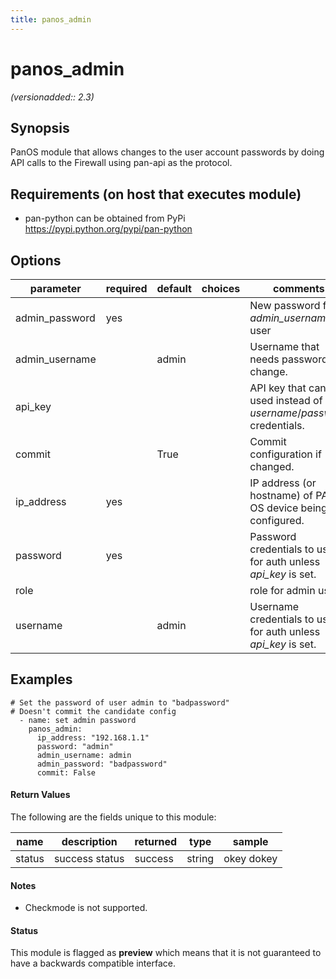 ```yaml
---
title: panos_admin
---
```

# panos_admin

_(versionadded:: 2.3)_


## Synopsis

PanOS module that allows changes to the user account passwords by doing API calls to the Firewall using pan-api as the protocol.


## Requirements (on host that executes module)

- pan-python can be obtained from PyPi https://pypi.python.org/pypi/pan-python

## Options

| parameter | required | default | choices | comments |
| --- | --- | --- | --- | --- |
| admin_password | yes |  |  | New password for <em>admin_username</em> user |
| admin_username |  | admin |  | Username that needs password change. |
| api_key |  |  |  | API key that can be used instead of <em>username</em>/<em>password</em> credentials. |
| commit |  | True |  | Commit configuration if changed. |
| ip_address | yes |  |  | IP address (or hostname) of PAN-OS device being configured. |
| password | yes |  |  | Password credentials to use for auth unless <em>api_key</em> is set. |
| role |  |  |  | role for admin user |
| username |  | admin |  | Username credentials to use for auth unless <em>api_key</em> is set. |

## Examples

    # Set the password of user admin to "badpassword"
    # Doesn't commit the candidate config
      - name: set admin password
        panos_admin:
          ip_address: "192.168.1.1"
          password: "admin"
          admin_username: admin
          admin_password: "badpassword"
          commit: False
#### Return Values

The following are the fields unique to this module:

| name | description | returned | type | sample |
| --- | --- | --- | --- | --- |
| status | success status | success | string | okey dokey |

#### Notes

- Checkmode is not supported.



#### Status

This module is flagged as **preview** which means that it is not guaranteed to have a backwards compatible interface.


